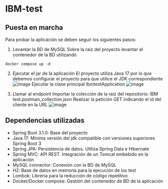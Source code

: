 # IBM-test

## Puesta en marcha
Para probar la aplicación se deben seguir los siguientes pasos:

1. Levantar la BD de MySQL
Sobre la raiz del proyecto levantar el contenedor de la BD utilizando
```
docker compose up -d
```

2. Ejecutar el jar de la aplicación
El proyecto utiliza Java 17 por lo que debemos configurar el proyecto para que utilice el JDK correspondiente
![image](https://github.com/Lizarraga/IBM-test/assets/9576198/e9519327-160b-455f-bc6e-af9caa69a2a6)
Ejecutar la clase principal IbmtestApplication
![image](https://github.com/Lizarraga/IBM-test/assets/9576198/454960aa-3d30-43b7-9f19-a93f50378cd5)

3. Llamar al endpoint
Importar la colección de la raiz del repositorio: IBM test.postman_collection.json
Realizar la petición GET indicando el id del cliente en la URL
![image](https://github.com/Lizarraga/IBM-test/assets/9576198/30049fbb-3cb3-4e60-b920-c0b7bc89dcbb)

## Dependencias utilizadas
* Spring Boot 3.1.0: Base del proyecto
* Java 17: Minima versión del jdk compatible con versiones superiores Spring Boot 3
* Spring JPA: Persistencia de datos. Utiliza Spring Data e Hibernate
* Spring MVC: API REST. Integración de un Tomcat embebido en la aplicación
* MySQL connector: Conexión con la BD de MySQL
* H2: Base de datos en memoria para la ejecución de los test
* Lombok: Librería para la reducción de código repetitivo
* Docker/Docker compose: Gestión del contenedor de BD de la aplicación
